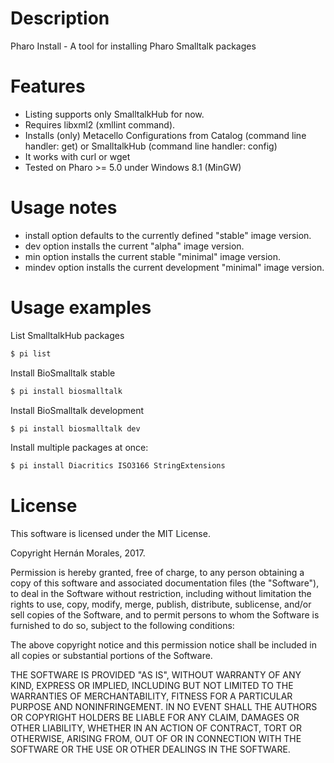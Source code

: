 # Description

Pharo Install - A tool for installing Pharo Smalltalk packages

# Features

  - Listing supports only SmalltalkHub for now. 
  - Requires libxml2 (xmllint command).
  - Installs (only) Metacello Configurations from Catalog (command line handler: get) or SmalltalkHub (command line handler: config)
  - It works with curl or wget
  - Tested on Pharo >= 5.0 under Windows 8.1 (MinGW)

# Usage notes

  - install option defaults to the currently defined "stable" image version.
  - dev option installs the current "alpha" image version.
  - min option installs the current stable "minimal" image version.
  - mindev option installs the current development "minimal" image version.

# Usage examples

List SmalltalkHub packages

```bash
$ pi list
```

Install BioSmalltalk stable

```bash
$ pi install biosmalltalk
```

Install BioSmalltalk development

```bash
$ pi install biosmalltalk dev
```

Install multiple packages at once:

```bash
$ pi install Diacritics ISO3166 StringExtensions
```

# License

This software is licensed under the MIT License.

Copyright Hernán Morales, 2017.

Permission is hereby granted, free of charge, to any person obtaining a copy of this software and associated documentation files (the "Software"), to deal in the Software without restriction, including without limitation the rights to use, copy, modify, merge, publish, distribute, sublicense, and/or sell copies of the Software, and to permit persons to whom the Software is furnished to do so, subject to the following conditions:

The above copyright notice and this permission notice shall be included in all copies or substantial portions of the Software.

THE SOFTWARE IS PROVIDED "AS IS", WITHOUT WARRANTY OF ANY KIND, EXPRESS OR IMPLIED, INCLUDING BUT NOT LIMITED TO THE WARRANTIES OF MERCHANTABILITY, FITNESS FOR A PARTICULAR PURPOSE AND NONINFRINGEMENT. IN NO EVENT SHALL THE AUTHORS OR COPYRIGHT HOLDERS BE LIABLE FOR ANY CLAIM, DAMAGES OR OTHER LIABILITY, WHETHER IN AN ACTION OF CONTRACT, TORT OR OTHERWISE, ARISING FROM, OUT OF OR IN CONNECTION WITH THE SOFTWARE OR THE USE OR OTHER DEALINGS IN THE SOFTWARE.

